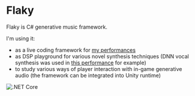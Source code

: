 # Flaky

Flaky is C# generative music framework.

I'm using it:
- as a live coding framework for [my performances](https://soundcloud.com/monekeer/live-coding-equinox)
- as DSP playground for various novel synthesis techniques (DNN vocal synthesis was used in [this performance](https://www.youtube.com/watch?v=rg_7ZnIeaMo) for example)
- to study various ways of player interaction with in-game generative audio (the framework can be integrated into Unity runtime)


![.NET Core](https://github.com/gnhdnb/Flaky/workflows/.NET%20Core/badge.svg)
